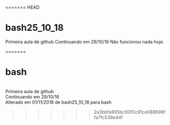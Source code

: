 <<<<<<< HEAD
# bash25_10_18
Primeira aula de github
Continuando em 29/10/18
Não funcionou nada hoje.

=======
# bash
<br>Primeira aula de github
<br>Continuando em 29/10/18
<br>Alterado em 01/11/2018 de bash25_10_18 para bash
>>>>>>> 2a3bbfa995bc93f0c91ce088698ffa7fc539e44f
